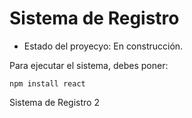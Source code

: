 <h1>Sistema de Registro</h1>

- Estado del proyecyo: En construcción.

Para ejecutar el sistema, debes poner:

```npm install react```

Sistema de Registro 2
